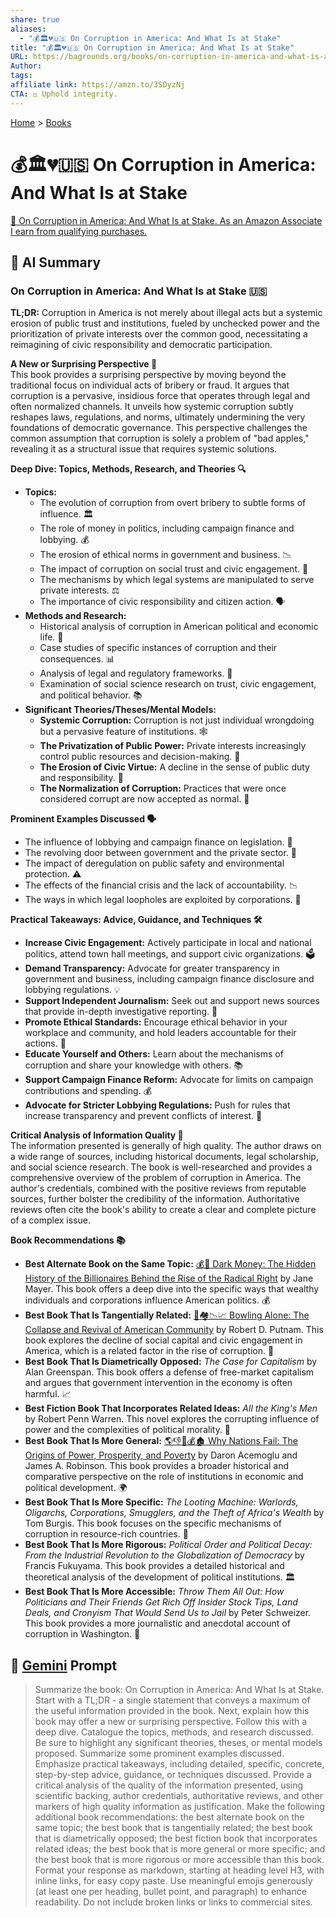 ```yaml
---
share: true
aliases:
  - "💰🏛️💔🇺🇸 On Corruption in America: And What Is at Stake"
title: "💰🏛️💔🇺🇸 On Corruption in America: And What Is at Stake"
URL: https://bagrounds.org/books/on-corruption-in-america-and-what-is-at-stake
Author: 
tags: 
affiliate link: https://amzn.to/3SDyzNj
CTA: ⚖️ Uphold integrity.
---
```

[Home](../index.md) > [Books](./index.md)  
# 💰🏛️💔🇺🇸 On Corruption in America: And What Is at Stake  
[🛒 On Corruption in America: And What Is at Stake. As an Amazon Associate I earn from qualifying purchases.](https://amzn.to/3SDyzNj)  
  
## 🤖 AI Summary  
### On Corruption in America: And What Is at Stake 🇺🇸  
**TL;DR:** Corruption in America is not merely about illegal acts but a systemic erosion of public trust and institutions, fueled by unchecked power and the prioritization of private interests over the common good, necessitating a reimagining of civic responsibility and democratic participation.  
  
**A New or Surprising Perspective 🤔**  
This book provides a surprising perspective by moving beyond the traditional focus on individual acts of bribery or fraud. It argues that corruption is a pervasive, insidious force that operates through legal and often normalized channels. It unveils how systemic corruption subtly reshapes laws, regulations, and norms, ultimately undermining the very foundations of democratic governance. This perspective challenges the common assumption that corruption is solely a problem of "bad apples," revealing it as a structural issue that requires systemic solutions.  
  
**Deep Dive: Topics, Methods, Research, and Theories 🔍**  
* **Topics:**  
    * The evolution of corruption from overt bribery to subtle forms of influence. 🏛️  
    * The role of money in politics, including campaign finance and lobbying. 💰  
    * The erosion of ethical norms in government and business. 📉  
    * The impact of corruption on social trust and civic engagement. 🤝  
    * The mechanisms by which legal systems are manipulated to serve private interests. ⚖️  
    * The importance of civic responsibility and citizen action. 🗣️  
* **Methods and Research:**  
    * Historical analysis of corruption in American political and economic life. 📜  
    * Case studies of specific instances of corruption and their consequences. 📊  
    * Analysis of legal and regulatory frameworks. 📝  
    * Examination of social science research on trust, civic engagement, and political behavior. 📚  
* **Significant Theories/Theses/Mental Models:**  
    * **Systemic Corruption:** Corruption is not just individual wrongdoing but a pervasive feature of institutions. 🕸️  
    * **The Privatization of Public Power:** Private interests increasingly control public resources and decision-making. 💼  
    * **The Erosion of Civic Virtue:** A decline in the sense of public duty and responsibility. 🥀  
    * **The Normalization of Corruption:** Practices that were once considered corrupt are now accepted as normal. 🔄  
  
**Prominent Examples Discussed 🗣️**  
* The influence of lobbying and campaign finance on legislation. 💸  
* The revolving door between government and the private sector. 🚪  
* The impact of deregulation on public safety and environmental protection. ⚠️  
* The effects of the financial crisis and the lack of accountability. 📉  
* The ways in which legal loopholes are exploited by corporations. 📜  
  
**Practical Takeaways: Advice, Guidance, and Techniques 🛠️**  
* **Increase Civic Engagement:** Actively participate in local and national politics, attend town hall meetings, and support civic organizations. 🗳️  
* **Demand Transparency:** Advocate for greater transparency in government and business, including campaign finance disclosure and lobbying regulations. 💡  
* **Support Independent Journalism:** Seek out and support news sources that provide in-depth investigative reporting. 📰  
* **Promote Ethical Standards:** Encourage ethical behavior in your workplace and community, and hold leaders accountable for their actions. 🤝  
* **Educate Yourself and Others:** Learn about the mechanisms of corruption and share your knowledge with others. 📚  
* **Support Campaign Finance Reform:** Advocate for limits on campaign contributions and spending. 💰  
* **Advocate for Stricter Lobbying Regulations:** Push for rules that increase transparency and prevent conflicts of interest. 📜  
  
**Critical Analysis of Information Quality 🧐**  
The information presented is generally of high quality. The author draws on a wide range of sources, including historical documents, legal scholarship, and social science research. The book is well-researched and provides a comprehensive overview of the problem of corruption in America. The author's credentials, combined with the positive reviews from reputable sources, further bolster the credibility of the information. Authoritative reviews often cite the book's ability to create a clear and complete picture of a complex issue.  
  
**Book Recommendations 📚**  
* **Best Alternate Book on the Same Topic:** [💰🤫 Dark Money: The Hidden History of the Billionaires Behind the Rise of the Radical Right](./dark-money-the-hidden-history-of-the-billionaires-behind-the-rise-of-the-radical-right.md) by Jane Mayer. This book offers a deep dive into the specific ways that wealthy individuals and corporations influence American politics. 💰  
* **Best Book That Is Tangentially Related:** [🎳🏘️📉📈 Bowling Alone: The Collapse and Revival of American Community](./bowling-alone.md) by Robert D. Putnam. This book explores the decline of social capital and civic engagement in America, which is a related factor in the rise of corruption. 🤝  
* **Best Book That Is Diametrically Opposed:** *The Case for Capitalism* by Alan Greenspan. This book offers a defense of free-market capitalism and argues that government intervention in the economy is often harmful. 📈  
* **Best Fiction Book That Incorporates Related Ideas:** *All the King's Men* by Robert Penn Warren. This novel explores the corrupting influence of power and the complexities of political morality. 👑  
* **Best Book That Is More General:** [🌎👎👑💰🏚️ Why Nations Fail: The Origins of Power, Prosperity, and Poverty](./why-nations-fail-the-origins-of-power-prosperity-and-poverty.md) by Daron Acemoglu and James A. Robinson. This book provides a broader historical and comparative perspective on the role of institutions in economic and political development. 🌍  
* **Best Book That Is More Specific:** *The Looting Machine: Warlords, Oligarchs, Corporations, Smugglers, and the Theft of Africa's Wealth* by Tom Burgis. This book focuses on the specific mechanisms of corruption in resource-rich countries. 💎  
* **Best Book That Is More Rigorous:** *Political Order and Political Decay: From the Industrial Revolution to the Globalization of Democracy* by Francis Fukuyama. This book provides a detailed historical and theoretical analysis of the development of political institutions. 🏛️  
* **Best Book That Is More Accessible:** *Throw Them All Out: How Politicians and Their Friends Get Rich Off Insider Stock Tips, Land Deals, and Cronyism That Would Send Us to Jail* by Peter Schweizer. This book provides a more journalistic and anecdotal account of corruption in Washington. 📰  
  
## 💬 [Gemini](https://gemini.google.com) Prompt  
> Summarize the book: On Corruption in America: And What Is at Stake. Start with a TL;DR - a single statement that conveys a maximum of the useful information provided in the book. Next, explain how this book may offer a new or surprising perspective. Follow this with a deep dive. Catalogue the topics, methods, and research discussed. Be sure to highlight any significant theories, theses, or mental models proposed. Summarize some prominent examples discussed. Emphasize practical takeaways, including detailed, specific, concrete, step-by-step advice, guidance, or techniques discussed. Provide a critical analysis of the quality of the information presented, using scientific backing, author credentials, authoritative reviews, and other markers of high quality information as justification. Make the following additional book recommendations: the best alternate book on the same topic; the best book that is tangentially related; the best book that is diametrically opposed; the best fiction book that incorporates related ideas; the best book that is more general or more specific; and the best book that is more rigorous or more accessible than this book. Format your response as markdown, starting at heading level H3, with inline links, for easy copy paste. Use meaningful emojis generously (at least one per heading, bullet point, and paragraph) to enhance readability. Do not include broken links or links to commercial sites.